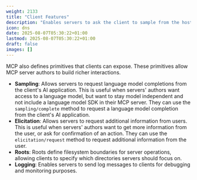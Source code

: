 ```yaml
---
weight: 2133
title: "Client Features"
description: "Enables servers to ask the client to sample from the host LLM, elicit input from the user, and log messages to the client"
icon: dns
date: 2025-08-07T05:30:22+01:00
lastmod: 2025-08-07T05:30:22+01:00
draft: false
images: []
---
```

MCP also defines primitives that clients can expose. These primitives allow MCP server authors to build richer interactions.

* **Sampling**: Allows servers to request language model completions from the client's AI application. This is useful when servers' authors want access to a language model, but want to stay model independent and not include a language model SDK in their MCP server. They can use the `sampling/complete` method to request a language model completion from the client's AI application.
* **Elicitation**: Allows servers to request additional information from users. This is useful when servers' authors want to get more information from the user, or ask for confirmation of an action. They can use the `elicitation/request` method to request additional information from the user.
* **Roots**:  Roots define filesystem boundaries for server operations, allowing clients to specify which directories servers should focus on.
* **Logging**: Enables servers to send log messages to clients for debugging and monitoring purposes.